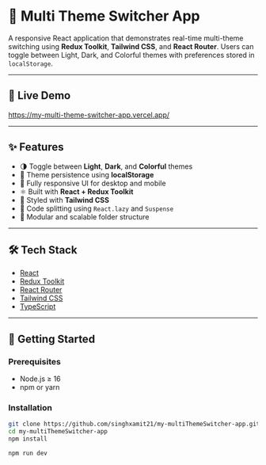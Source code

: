 # 🎨 Multi Theme Switcher App

A responsive React application that demonstrates real-time multi-theme switching using **Redux Toolkit**, **Tailwind CSS**, and **React Router**. Users can toggle between Light, Dark, and Colorful themes with preferences stored in `localStorage`.

---

## 🔗 Live Demo

https://my-multi-theme-switcher-app.vercel.app/

---

## ✨ Features

- 🌗 Toggle between **Light**, **Dark**, and **Colorful** themes
- 🧠 Theme persistence using **localStorage**
- 📱 Fully responsive UI for desktop and mobile
- ⚛️ Built with **React + Redux Toolkit**
- 🎨 Styled with **Tailwind CSS**
- 📁 Code splitting using `React.lazy` and `Suspense`
- 🔧 Modular and scalable folder structure

---

## 🛠️ Tech Stack

- [React](https://reactjs.org/)
- [Redux Toolkit](https://redux-toolkit.js.org/)
- [React Router](https://reactrouter.com/)
- [Tailwind CSS](https://tailwindcss.com/)
- [TypeScript](https://www.typescriptlang.org/)

---

## 🚀 Getting Started

### Prerequisites

- Node.js ≥ 16
- npm or yarn

### Installation

```bash
git clone https://github.com/singhxamit21/my-multiThemeSwitcher-app.git
cd my-multiThemeSwitcher-app
npm install

npm run dev

